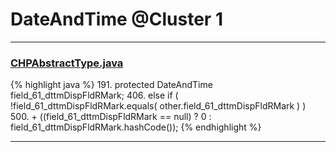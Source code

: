 # DateAndTime @Cluster 1

***

### [CHPAbstractType.java](https://searchcode.com/codesearch/view/97384327/)
{% highlight java %}
191. protected DateAndTime field_61_dttmDispFldRMark;
406.     else if ( !field_61_dttmDispFldRMark.equals( other.field_61_dttmDispFldRMark ) )
500.             + ((field_61_dttmDispFldRMark == null) ? 0 : field_61_dttmDispFldRMark.hashCode());
{% endhighlight %}

***

